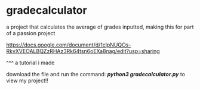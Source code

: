 # gradecalculator

a project that calculates the average of grades inputted, making this for part of a passion project 

https://docs.google.com/document/d/1clpNUQOs-RkvXVEOALBQZzRHAz3Rk64tsn6oEXa8nag/edit?usp=sharing

^^^ a tutorial i made

download the file and run the command:
**_python3 gradecalculator.py_** to view my project!!
